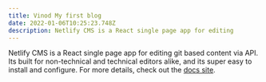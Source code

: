 ```yaml
---
title: Vinod My first blog
date: 2022-01-06T10:25:23.748Z
description: Netlify CMS is a React single page app for editing
---
```

Netlify CMS is a React single page app for editing git based content via API. Its built for non-technical and technical editors alike, and its super easy to install and configure. For more details, check out the [docs site](https://netlifycms.org/).